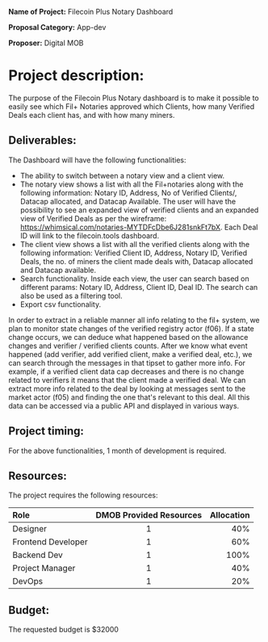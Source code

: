 **Name of Project:** Filecoin Plus Notary Dashboard

**Proposal Category:** App-dev

**Proposer:** Digital MOB

# Project description:

The purpose of the Filecoin Plus Notary dashboard is to make it possible to easily see which Fil+ Notaries approved which Clients, how many Verified Deals each client has, and with how many miners.

## Deliverables:

The Dashboard will have the following functionalities:
* The ability to switch between a notary view and a client view.
* The notary view shows a list with all the Fil+notaries along with the following information: Notary ID, Address, No of Verified Clients/,  Datacap allocated, and Datacap Available. The user will have the possibility to see an expanded view of verified clients and an expanded view of Verified Deals as per the wireframe: https://whimsical.com/notaries-MYTDFcDbe6J281snkFt7bX. Each Deal ID will link to the filecoin.tools dashboard.
* The client view shows a list with all the verified clients along with the following information: Verified Client ID, Address, Notary ID, Verified Deals, the no. of miners the client made deals with, Datacap allocated and Datacap available.
* Search functionality. Inside each view, the user can search based on different params: Notary ID, Address, Client ID, Deal ID. The search can also be used as a filtering tool.
* Export csv functionality.

In order to extract in a reliable manner all info relating to the fil+ system, we plan to monitor state changes of the verified registry actor (f06). If a state change occurs, we can deduce what happened based on the allowance changes and verifier / verified clients counts.
After we know what event happened (add verifier, add verified client, make a verified deal, etc.), we can search through the messages in that tipset to gather more info. For example, if a verified client data cap decreases and there is no change related to verifiers it means that the client made a verified deal. We can extract more info related to the deal by looking at messages sent to the market actor (f05) and finding the one that's relevant to this deal.
All this data can be accessed via a public API and displayed in various ways.

## Project timing:
For the above functionalities, 1 month of development is required.

## Resources:

The project requires the following resources:

| Role                 | DMOB Provided Resources | Allocation     |
| :---                 |    :----:               |           ---: |
| Designer             | 1                       | 40%            |
| Frontend Developer   | 1                       | 60%            |
| Backend Dev          | 1                       | 100%           |
| Project Manager      | 1                       | 40%            |
| DevOps               | 1                       | 20%            |

## Budget:

The requested budget is $32000



